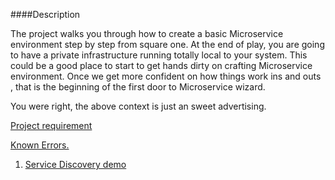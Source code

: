 ####Description
    
   The project walks you through how to create a basic Microservice environment step by step from square one.
   At the end of play, you are going to have a private infrastructure running totally local to your system. 
   This could be a good place to start to get hands dirty on crafting Microservice environment.
   Once we get more confident on how things work ins and outs , that is the beginning of the first door to Microservice wizard.
   
   You were right, the above context is just an sweet advertising. 
   

        
[Project requirement](./documents/ProjectRequirements.md)

[Known Errors.](./documents/KnowError.md)

1. [Service Discovery demo](./documents/etcd.md)
    
    
    
    
